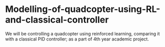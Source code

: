 # Modelling-of-quadcopter-using-RL-and-classical-controller
We will be controlling a quadcopter using reinforced learning, comparing it with a classical PID controller; as a part of 4th year academic project.
